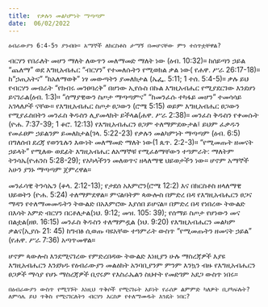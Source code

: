 ```yaml
---
title:  የቃሉን መልካምነት ማጣጣም
date:  06/02/2022
---
```


`ዕብራውያን 6:4-5ን ያንብቡ። አማኞች ለክርስቶስ ታማኝ በመሆናቸው ምን ተሰጥቷቸዋል?`

ብርሃን የበራለት መሆን ማለት ለውጥን መለማመድ ማለት ነው (ዕብ. 10:32)። ከሰይጣን ኃይል “ጨለማ” ወደ እግዚአብሔር “ብርሃን” የተመለሱትን የሚወክል ቃል ነው( የሐዋ. ሥራ 26:17-18)። ከ“ኃጢአትና” “ከአለማወቅ” ነፃ መውጣትን ያመለክታል (ኤፌ. 5:11; 1 ተሰ. 5:4-5)። ቃሉ ይህ የብርሃን መብራት “የክብሩ መንፀባረቅ” በሆነው ኢየሱስ በኩል እግዚአብሔር የሚያደርገው እንደሆነ ይናገራል(ዕብ. 1:3)። “ሰማያዊውን ስጦታ ማጣጣምና” “ከመንፈሱ ተካፋይ መሆን” ተመሳሳይ አገላለፆች ናቸው። የእግዚአብሔር ስጦታ ፀጋውን (ሮሜ 5:15) ወይም እግዚአብሔር ፀጋውን የሚያፈስበትን መንፈስ ቅዱስን ሊያመላክት ይችላል(ሐዋ. ሥራ 2:38)። መንፈስ ቅዱስን የቀመሱት (ዮሐ. 7:37-39; 1 ቆሮ. 12:13) የእግዚአብሔርን ፀጋም ተለማምደውታል፤ ይህም ፈቃዱን የመፈፀም ኃይልንም ይመለከታል(ገላ. 5:22-23) የቃሉን መልካምነት ማጣጣም (ዕብ. 6:5) በግለሰብ ደረጃ የወንጌሉን እውነት መለማመድ ማለት ነው(1 ጴጥ. 2:2-3)። “የሚመጡት ዘመናት ኃይላት” የሚለው ወደፊት እግዚአብሔር ለአማኞቹ የሚፈፅማቸውን ተዓምራት: ማለትም ትንሳኤ(ዮሐንስ 5:28-29); የአካላችንን መለወጥና ዘላለማዊ ህይወታችን ነው። ሆኖም አማኞች አሁን ያንኑ ማጣጣም ጀምረዋል።

መንፈሳዊ ትንሳኤን (ቆላ. 2:12-13); የታደሰ አእምሮን(ሮሜ 12:2) እና በክርስቶስ ዘላለማዊ ህይወትን (ዮሐ. 5:24) ተለማምደዋል። ምናልባትም ጳውሎስ በምድረ በዳ የእግዚአብሔርን ፀጋና ማዳን የተለማመመዱትን ትውልድ በአእምሮው እያሰበ ይሆናል። በምድረ በዳ የነበረው ትውልድ በእሳት አምድ ብርሃን በርቶለታል(ነህ. 9:12; መዝ. 105: 39); የሰማይ ስጦታ የሆነውን መና በልቷል(ዘፀ. 16:15) መንፈስ ቅዱስን ተለማምዷል (ነህ. 9:20) የእግዚአብሔርን መልካም ቃልና(ኢያሱ 21: 45) ከግብፅ ሲወጡ ባዩአቸው ተዓምራት ውስጥ “የሚመጡትን ዘመናት ኃይል” (የሐዋ. ሥራ 7:36) አጣጥመዋል።

ሆኖም ጳውሎስ እንደሚናገረው የምድረበዳው ትውልድ እነዚያን ሁሉ ማስረጃዎች እያዩ እግዚአብሔርን እንደካዱ የዕብራውያን መልዕክት አንባቢያንም ምንም እንኳን ብዙ የእግዚአብሔርን ፀጋዎች ማሳያ የሆኑ ማስረጃዎች ቢኖሩም የእስራኤልን ስህተት የመድገም አደጋ ውስጥ ነበሩ።

`በዕብራውያን ውስጥ የሚገኙት እነዚህ ጥቅሶች የሚናገሩት አይነት የራሰዎ ልምምድ ካለዎት ቢያካፍሉት? ለምሳሌ ይህ ጥቅስ የሚናገርለትን ብርሃን እርስዎ የተለማመዱት እንዴት ነበር?`